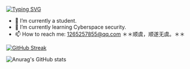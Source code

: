 [![Typing SVG](https://readme-typing-svg.demolab.com?font=Fira+Code&weight=600&size=24&pause=1000&color=FF4F4F&background=D5FFBC00&center=true&random=false&width=435&lines=Welcome+to+my+Github)](https://git.io/typing-svg)

- 🔭 I’m currently a student.
- 🌱 I’m currently learning Cyberspace security.
- 📫 How to reach me: 1265257855@qq.com
＊＊顺虞，顺遂无虞。＊＊

[![GitHub Streak](https://streak-stats.demolab.com/?user=liu1272)](https://git.io/streak-stats)


![Anurag's GitHub stats](https://github-readme-stats.vercel.app/api?username=liu1272&show_icons=true&theme=dracula)
